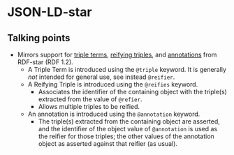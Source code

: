 # JSON-LD-star

## Talking points
- Mirrors support for [triple terms](https://www.w3.org/TR/rdf12-concepts/#dfn-triple-term), [reifying triples](https://www.w3.org/TR/rdf12-concepts/#dfn-reifying-triple), and [annotations](https://www.w3.org/TR/rdf12-turtle/#dfn-annotation-syntax) from RDF-star (RDF 1.2).
  - A Triple Term is introduced using the `@triple` keyword. It is generally _not_ intended for general use, see instead `@reifier`.
  - A Reifying Triple is introduced using the `@reifies` keyword.
    - Associates the identifier of the containing object with the triple(s) extracted from the value of `@refier`.
    - Allows multiple triples to be reified.
  - An annotation is introduced using the `@annotation` keyword.
    - The triple(s) extracted from the containing object are asserted, and the identifier of the object value of `@annotation` is used as the reifier for those triples; the other values of the annotation object as asserted against that reifier (as usual).
